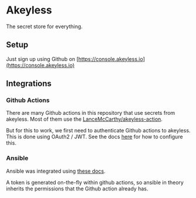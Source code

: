 # Akeyless

The secret store for everything.

## Setup

Just sign up using Github on [https://console.akeyless.io](https://console.akeyless.io)

## Integrations

### Github Actions

There are many Github actions in this repository that use secrets from akeyless. Most of them use the [LanceMcCarthy/akeyless-action](https://github.com/LanceMcCarthy/akeyless-action).

But for this to work, we first need to authenticate Github actions to akeyless. This is done using OAuth2 / JWT. See the docs [here](https://docs.akeyless.io/docs/github-actions-community-plugin) for how to configure this.

### Ansible

Ansible was integrated using [these docs](https://docs.akeyless.io/docs/ansible-plugin-secret-fetch-via-playbook-using-ansible-playbook-cli).

A token is generated on-the-fly within github actions, so ansible in theory inherits the permissions that the Github action already has.
